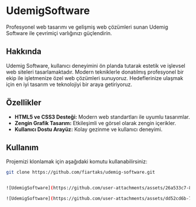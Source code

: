 # UdemigSoftware
Profesyonel web tasarımı ve gelişmiş web çözümleri sunan Udemig Software ile çevrimiçi varlığınızı güçlendirin.
## Hakkında

Udemig Software, kullanıcı deneyimini ön planda tutarak estetik ve işlevsel web siteleri tasarlamaktadır. Modern tekniklerle donatılmış profesyonel bir ekip ile işletmenize özel web çözümleri sunuyoruz. Hedeflerinize ulaşmak için en iyi tasarım ve teknolojiyi bir araya getiriyoruz.
## Özellikler

- **HTML5 ve CSS3 Desteği:** Modern web standartları ile uyumlu tasarımlar.
- **Zengin Grafik Tasarım:** Etkileşimli ve görsel olarak zengin içerikler.
- **Kullanıcı Dostu Arayüz:** Kolay gezinme ve kullanıcı deneyimi.
## Kullanım

Projemizi klonlamak için aşağıdaki komutu kullanabilirsiniz:

```bash
git clone https://github.com/fiartaks/udemig-software.git


![UdemigSoftware](https://github.com/user-attachments/assets/26a533c7-8b42-474a-8c22-37b7e9e03800)

![UdemigSoftware](https://github.com/user-attachments/assets/dd52cd6b-7b2f-49d9-9929-d4fb187f95ea)

